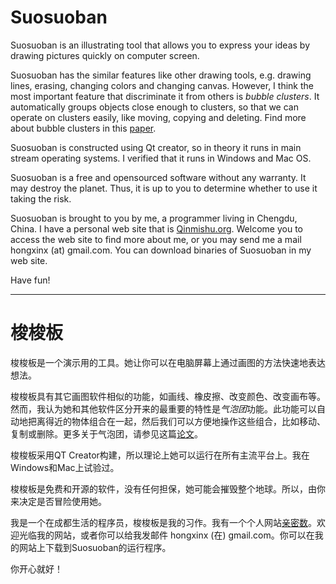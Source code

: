 # Suosuoban

Suosuoban is an illustrating tool that allows you to express your ideas by drawing pictures quickly on computer screen. 

Suosuoban has the similar features like other drawing tools, e.g. drawing lines, erasing, changing colors and changing canvas. However, I think the most important feature that discriminate it from others is *bubble clusters*. It automatically groups objects close enough to clusters, so that we can operate on clusters easily, like moving, copying and deleting. Find more about bubble clusters in this [paper](http://www-ui.is.s.u-tokyo.ac.jp/~takeo/papers/watanabe_uist2007_bubble.pdf). 

Suosuoban is constructed using Qt creator, so in theory it runs in main stream operating systems. I verified that it runs in Windows and Mac OS. 

Suosuoban is a free and opensourced software without any warranty. It may destroy the planet. Thus, it is up to you to determine whether to use it taking the risk. 

Suosuoban is brought to you by me, a programmer living in Chengdu, China. I have a personal web site that is [Qinmishu.org](http://Qinmishu.org). Welcome you to access the web site to find more about me, or you may send me a mail hongxinx (at) gmail.com. You can download binaries of Suosuoban in my web site. 

Have fun!

---

# 梭梭板

梭梭板是一个演示用的工具。她让你可以在电脑屏幕上通过画图的方法快速地表达想法。

梭梭板具有其它画图软件相似的功能，如画线、橡皮擦、改变颜色、改变画布等。然而，我认为她和其他软件区分开来的最重要的特性是*气泡团*功能。此功能可以自动地把离得近的物体组合在一起，然后我们可以方便地操作这些组合，比如移动、复制或删除。更多关于气泡团，请参见这篇[论文](http://www-ui.is.s.u-tokyo.ac.jp/~takeo/papers/watanabe_uist2007_bubble.pdf)。

梭梭板采用QT Creator构建，所以理论上她可以运行在所有主流平台上。我在Windows和Mac上试验过。

梭梭板是免费和开源的软件，没有任何担保，她可能会摧毁整个地球。所以，由你来决定是否冒险使用她。

我是一个在成都生活的程序员，梭梭板是我的习作。我有一个个人网站[亲密数](http://Qinmishu.org)。欢迎光临我的网站，或者你可以给我发邮件 hongxinx (在) gmail.com。你可以在我的网站上下载到Suosuoban的运行程序。

你开心就好！
